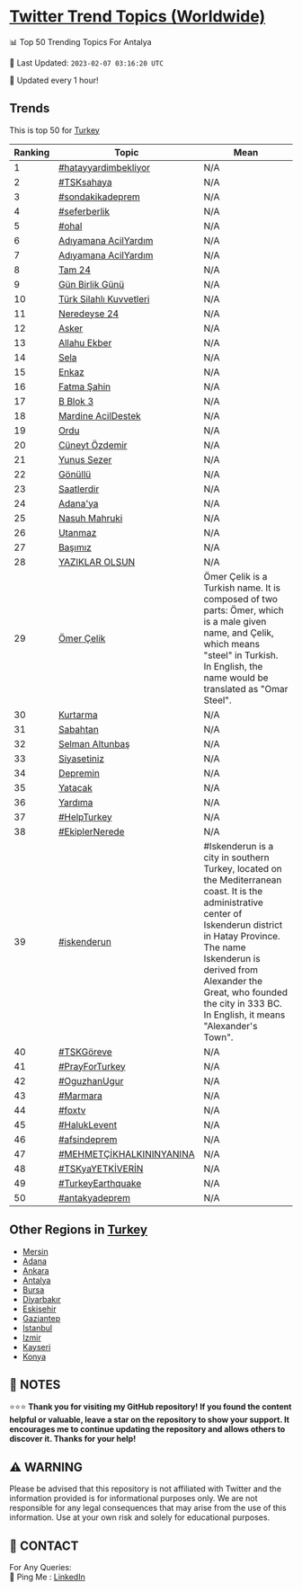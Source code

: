 [Twitter Trend Topics (Worldwide)](https://github.com/ErcinDedeoglu/Twitter-Trend-Topics)
==========


📊 Top 50 Trending Topics For Antalya

📆 Last Updated: `2023-02-07 03:16:20 UTC`

🔧 Updated every 1 hour!


## Trends

This is top 50 for [Turkey](</Turkey>)

| Ranking | Topic | Mean |
| ------- | ------------ | ------------ |
| 1 | [#hatayyardimbekliyor](http://twitter.com/search?q=%23hatayyardimbekliyor) | N/A |
| 2 | [#TSKsahaya](http://twitter.com/search?q=%23TSKsahaya) | N/A |
| 3 | [#sondakikadeprem](http://twitter.com/search?q=%23sondakikadeprem) | N/A |
| 4 | [#seferberlik](http://twitter.com/search?q=%23seferberlik) | N/A |
| 5 | [#ohal](http://twitter.com/search?q=%23ohal) | N/A |
| 6 | [Adıyamana AcilYardım](http://twitter.com/search?q=Ad%c4%b1yamana+AcilYard%c4%b1m) | N/A |
| 7 | [Adıyamana AcilYardım](http://twitter.com/search?q=Ad%c4%b1yamana+AcilYard%c4%b1m) | N/A |
| 8 | [Tam 24](http://twitter.com/search?q=Tam+24) | N/A |
| 9 | [Gün Birlik Günü](http://twitter.com/search?q=G%c3%bcn+Birlik+G%c3%bcn%c3%bc) | N/A |
| 10 | [Türk Silahlı Kuvvetleri](http://twitter.com/search?q=T%c3%bcrk+Silahl%c4%b1+Kuvvetleri) | N/A |
| 11 | [Neredeyse 24](http://twitter.com/search?q=Neredeyse+24) | N/A |
| 12 | [Asker](http://twitter.com/search?q=Asker) | N/A |
| 13 | [Allahu Ekber](http://twitter.com/search?q=Allahu+Ekber) | N/A |
| 14 | [Sela](http://twitter.com/search?q=Sela) | N/A |
| 15 | [Enkaz](http://twitter.com/search?q=Enkaz) | N/A |
| 16 | [Fatma Şahin](http://twitter.com/search?q=Fatma+%c5%9eahin) | N/A |
| 17 | [B Blok 3](http://twitter.com/search?q=B+Blok+3) | N/A |
| 18 | [Mardine AcilDestek](http://twitter.com/search?q=Mardine+AcilDestek) | N/A |
| 19 | [Ordu](http://twitter.com/search?q=Ordu) | N/A |
| 20 | [Cüneyt Özdemir](http://twitter.com/search?q=C%c3%bcneyt+%c3%96zdemir) | N/A |
| 21 | [Yunus Sezer](http://twitter.com/search?q=Yunus+Sezer) | N/A |
| 22 | [Gönüllü](http://twitter.com/search?q=G%c3%b6n%c3%bcll%c3%bc) | N/A |
| 23 | [Saatlerdir](http://twitter.com/search?q=Saatlerdir) | N/A |
| 24 | [Adana'ya](http://twitter.com/search?q=Adana%27ya) | N/A |
| 25 | [Nasuh Mahruki](http://twitter.com/search?q=Nasuh+Mahruki) | N/A |
| 26 | [Utanmaz](http://twitter.com/search?q=Utanmaz) | N/A |
| 27 | [Başımız](http://twitter.com/search?q=Ba%c5%9f%c4%b1m%c4%b1z) | N/A |
| 28 | [YAZIKLAR OLSUN](http://twitter.com/search?q=YAZIKLAR+OLSUN) | N/A |
| 29 | [Ömer Çelik](http://twitter.com/search?q=%c3%96mer+%c3%87elik) | Ömer Çelik is a Turkish name. It is composed of two parts: Ömer, which is a male given name, and Çelik, which means "steel" in Turkish. In English, the name would be translated as "Omar Steel". |
| 30 | [Kurtarma](http://twitter.com/search?q=Kurtarma) | N/A |
| 31 | [Sabahtan](http://twitter.com/search?q=Sabahtan) | N/A |
| 32 | [Selman Altunbaş](http://twitter.com/search?q=Selman+Altunba%c5%9f) | N/A |
| 33 | [Siyasetiniz](http://twitter.com/search?q=Siyasetiniz) | N/A |
| 34 | [Depremin](http://twitter.com/search?q=Depremin) | N/A |
| 35 | [Yatacak](http://twitter.com/search?q=Yatacak) | N/A |
| 36 | [Yardıma](http://twitter.com/search?q=Yard%c4%b1ma) | N/A |
| 37 | [#HelpTurkey](http://twitter.com/search?q=%23HelpTurkey) | N/A |
| 38 | [#EkiplerNerede](http://twitter.com/search?q=%23EkiplerNerede) | N/A |
| 39 | [#iskenderun](http://twitter.com/search?q=%23iskenderun) | #Iskenderun is a city in southern Turkey, located on the Mediterranean coast. It is the administrative center of Iskenderun district in Hatay Province. The name Iskenderun is derived from Alexander the Great, who founded the city in 333 BC. In English, it means "Alexander's Town". |
| 40 | [#TSKGöreve](http://twitter.com/search?q=%23TSKG%c3%b6reve) | N/A |
| 41 | [#PrayForTurkey](http://twitter.com/search?q=%23PrayForTurkey) | N/A |
| 42 | [#OguzhanUgur](http://twitter.com/search?q=%23OguzhanUgur) | N/A |
| 43 | [#Marmara](http://twitter.com/search?q=%23Marmara) | N/A |
| 44 | [#foxtv](http://twitter.com/search?q=%23foxtv) | N/A |
| 45 | [#HalukLevent](http://twitter.com/search?q=%23HalukLevent) | N/A |
| 46 | [#afsindeprem](http://twitter.com/search?q=%23afsindeprem) | N/A |
| 47 | [#MEHMETÇİKHALKININYANINA](http://twitter.com/search?q=%23MEHMET%c3%87%c4%b0KHALKININYANINA) | N/A |
| 48 | [#TSKyaYETKİVERİN](http://twitter.com/search?q=%23TSKyaYETK%c4%b0VER%c4%b0N) | N/A |
| 49 | [#TurkeyEarthquake](http://twitter.com/search?q=%23TurkeyEarthquake) | N/A |
| 50 | [#antakyadeprem](http://twitter.com/search?q=%23antakyadeprem) | N/A |



## Other Regions in [Turkey](</Turkey>)

* [Mersin](</Turkey/Mersin.md>)
* [Adana](</Turkey/Adana.md>)
* [Ankara](</Turkey/Ankara.md>)
* [Antalya](</Turkey/Antalya.md>)
* [Bursa](</Turkey/Bursa.md>)
* [Diyarbakır](</Turkey/Diyarbakır.md>)
* [Eskişehir](</Turkey/Eskişehir.md>)
* [Gaziantep](</Turkey/Gaziantep.md>)
* [Istanbul](</Turkey/Istanbul.md>)
* [Izmir](</Turkey/Izmir.md>)
* [Kayseri](</Turkey/Kayseri.md>)
* [Konya](</Turkey/Konya.md>)



## 📝 NOTES

⭐⭐⭐ **Thank you for visiting my GitHub repository! If you found the content helpful or valuable, leave a star on the repository to show your support. It encourages me to continue updating the repository and allows others to discover it. Thanks for your help!**


## ⚠️ WARNING

Please be advised that this repository is not affiliated with Twitter and the information provided is for informational purposes only. We are not responsible for any legal consequences that may arise from the use of this information. Use at your own risk and solely for educational purposes.


## 📨 CONTACT

 For Any Queries:  
            🏓 Ping Me : [LinkedIn](https://www.linkedin.com/in/ercindedeoglu/)

